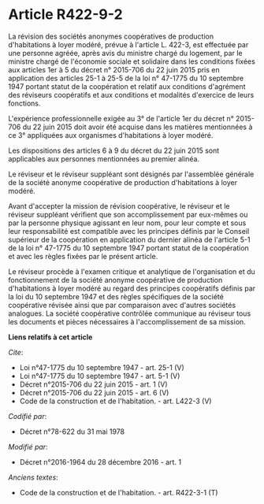 # Article R422-9-2

La révision des sociétés anonymes coopératives de production d'habitations à loyer modéré, prévue à l'article L. 422-3, est
effectuée par une personne agréée, après avis du ministre chargé du logement, par le ministre chargé de l'économie sociale et
solidaire dans les conditions fixées aux articles 1er à 5 du décret n° 2015-706 du 22 juin 2015 pris en application des
articles 25-1 à 25-5 de la loi n° 47-1775 du 10 septembre 1947 portant statut de la coopération et relatif aux conditions
d'agrément des réviseurs coopératifs et aux conditions et modalités d'exercice de leurs fonctions. 

L'expérience professionnelle exigée au 3° de l'article 1er du décret n° 2015-706 du 22 juin 2015 doit avoir été acquise dans
les matières mentionnées à ce 3° appliquées aux organismes d'habitations à loyer modéré. 

Les dispositions des articles 6 à 9 du décret du 22 juin 2015 sont applicables aux personnes mentionnées au premier alinéa. 

Le réviseur et le réviseur suppléant sont désignés par l'assemblée générale de la société anonyme coopérative de production
d'habitations à loyer modéré. 

Avant d'accepter la mission de révision coopérative, le réviseur et le réviseur suppléant vérifient que son accomplissement
par eux-mêmes ou par la personne physique agissant en leur nom, pour leur compte et sous leur responsabilité est compatible
avec les principes définis par le Conseil supérieur de la coopération en application du dernier alinéa de l'article 5-1 de la
loi n° 47-1775 du 10 septembre 1947 portant statut de la coopération et avec les règles fixées par le présent article. 

Le réviseur procède à l'examen critique et analytique de l'organisation et du fonctionnement de la société anonyme
coopérative de production d'habitations à loyer modéré au regard des principes coopératifs définis par la loi du 10 septembre
1947 et des règles spécifiques de la société coopérative révisée ainsi que par comparaison avec d'autres sociétés analogues.
La société coopérative contrôlée communique au réviseur tous les documents et pièces nécessaires à l'accomplissement de sa
mission.

**Liens relatifs à cet article**

_Cite_:

  - Loi n°47-1775 du 10 septembre 1947 - art. 25-1 (V)
  - Loi n°47-1775 du 10 septembre 1947 - art. 5-1 (V)
  - Décret n°2015-706 du 22 juin 2015 - art. 1 (V)
  - Décret n°2015-706 du 22 juin 2015 - art. 6 (V)
  - Code de la construction et de l'habitation. - art. L422-3 (V)

_Codifié par_:

  - Décret n°78-622 du 31 mai 1978

_Modifié par_:

  - Décret n°2016-1964 du 28 décembre 2016 - art. 1

_Anciens textes_:

  - Code de la construction et de l'habitation. - art. R422-3-1 (T)
